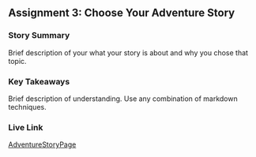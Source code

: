 ## Assignment 3: Choose Your Adventure Story

### Story Summary

Brief description of your what your story is about and why you chose that topic.

### Key Takeaways

Brief description of understanding. Use any combination of markdown techniques.

### Live Link

[AdventureStoryPage](https://SolarWatcher.github.io/SP25-210/Homework-4)
